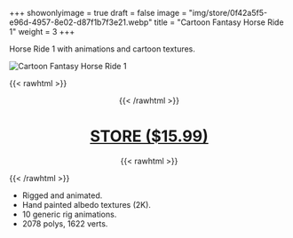 +++
showonlyimage = true
draft = false
image = "img/store/0f42a5f5-e96d-4957-8e02-d87f1b7f3e21.webp"
title = "Cartoon Fantasy Horse Ride 1"
weight = 3
+++

Horse Ride 1 with animations and cartoon textures.
<!--more-->

![Cartoon Fantasy Horse Ride 1](/img/store/0f42a5f5-e96d-4957-8e02-d87f1b7f3e21.webp)

{{< rawhtml >}}<center>{{< /rawhtml >}}
# [STORE ($15.99)](https://assetstore.unity.com/packages/3d/characters/animals/mammals/cartoon-fantasty-horse-ride-1-259005)
{{< rawhtml >}}</center>{{< /rawhtml >}}

* Rigged and animated.
* Hand painted albedo textures (2K).
* 10 generic rig animations.
* 2078 polys, 1622 verts.